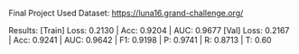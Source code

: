 Final Project
Used Dataset: https://luna16.grand-challenge.org/

Results:
  [Train] Loss: 0.2130 | Acc: 0.9204 | AUC: 0.9677
  [Val]   Loss: 0.2167 | Acc: 0.9241 | AUC: 0.9642 | F1: 0.9198 | P: 0.9741 | R: 0.8713 | T: 0.60

